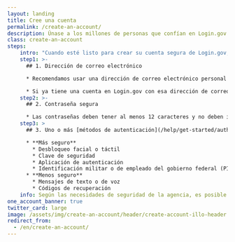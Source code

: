 ```yaml
---
layout: landing
title: Cree una cuenta
permalink: /create-an-account/
description: Únase a los millones de personas que confían en Login.gov para acceder de forma segura a agencias gubernamentales.
class: create-an-account
steps:
    intro: "Cuando esté listo para crear su cuenta segura de Login.gov, deberá proporcionar algunos datos:"
    step1: >-
      ## 1. Dirección de correo electrónico

      * Recomendamos usar una dirección de correo electrónico personal a la que siempre pueda acceder, en lugar de una dirección de correo electrónico del trabajo.

      * Si ya tiene una cuenta en Login.gov con esa dirección de correo electrónico, le enviaremos un correo electrónico para informarle cómo restablecer su contraseña y acceder a la cuenta.
    step2: >-
      ## 2. Contraseña segura

      * Las contraseñas deben tener al menos 12 caracteres y no deben incluir palabras o frases de uso común.
    step3: >
      ## 3. Uno o más [métodos de autenticación](/help/get-started/authentication-methods/) como:

      * **Más seguro**
        * Desbloqueo facial o táctil
        * Clave de seguridad
        * Aplicación de autenticación
        * Identificación militar o de empleado del gobierno federal (PIV/CAC)
      * **Menos seguro**
        * Mensajes de texto o de voz
        * Códigos de recuperación
    info: Según las necesidades de seguridad de la agencia, es posible que necesite comprobar su identidad con un número de Seguro Social, una dirección o una identificación emitida por un estado de los EE. UU.
one_account_banner: true
twitter_card: large
image: /assets/img/create-an-account/header/create-account-illo-header.png
redirect_from:
  - /en/create-an-account/
---
```

